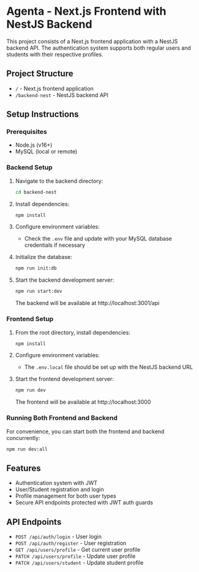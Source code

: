# Agenta - Next.js Frontend with NestJS Backend

This project consists of a Next.js frontend application with a NestJS backend API. The authentication system supports both regular users and students with their respective profiles.

## Project Structure

- `/` - Next.js frontend application
- `/backend-nest` - NestJS backend API

## Setup Instructions

### Prerequisites

- Node.js (v16+)
- MySQL (local or remote)

### Backend Setup

1. Navigate to the backend directory:
   ```bash
   cd backend-nest
   ```

2. Install dependencies:
   ```bash
   npm install
   ```

3. Configure environment variables:
   - Check the `.env` file and update with your MySQL database credentials if necessary

4. Initialize the database:
   ```bash
   npm run init:db
   ```

5. Start the backend development server:
   ```bash
   npm run start:dev
   ```
   The backend will be available at http://localhost:3001/api

### Frontend Setup

1. From the root directory, install dependencies:
   ```bash
   npm install
   ```

2. Configure environment variables:
   - The `.env.local` file should be set up with the NestJS backend URL

3. Start the frontend development server:
   ```bash
   npm run dev
   ```
   The frontend will be available at http://localhost:3000

### Running Both Frontend and Backend

For convenience, you can start both the frontend and backend concurrently:

```bash
npm run dev:all
```

## Features

- Authentication system with JWT
- User/Student registration and login
- Profile management for both user types
- Secure API endpoints protected with JWT auth guards

## API Endpoints

- `POST /api/auth/login` - User login
- `POST /api/auth/register` - User registration
- `GET /api/users/profile` - Get current user profile
- `PATCH /api/users/profile` - Update user profile
- `PATCH /api/users/student` - Update student profile
